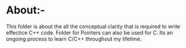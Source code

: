 # About:-
 This folder is about the all the conceptual clarity that is required to write effectice C++ code. Folder for Pointers can also be used for C.
 Its an ongoing process to learn C/C++ throughout my lifetime.
 
